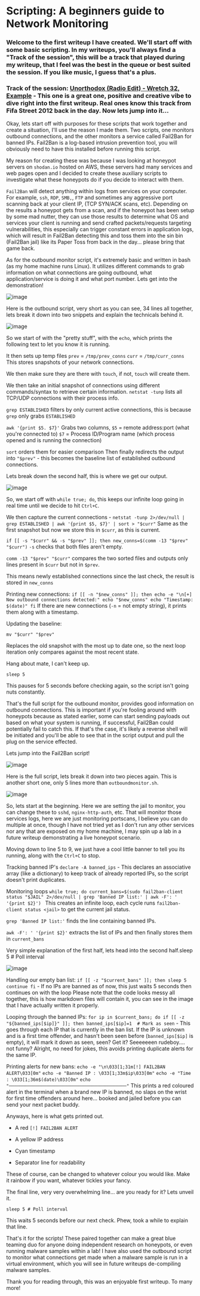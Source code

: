 # Scripting: A beginners guide to Network Monitoring

### Welcome to the first writeup I have created. We'll start off with some basic scripting. In my writeups, you'll always find a "Track of the session", this will be a track that played during my writeup, that I feel was the best in the queue or best suited the session. If you like music, I guess that's a plus. 


### Track of the session: [Unorthodox (Radio Edit) - Wretch 32, Example](https://www.youtube.com/watch?v=LysZJBo2HI4) - This one is a great one, positive and creative vibe to dive right into the first writeup. Real ones know this track from Fifa Street 2012 back in the day. Now lets jump into it...



Okay, lets start off with purposes for these scripts that work together and create a situation, I'll use the reason I made them. Two scripts, one monitors outbound connections, and the other monitors a service called Fail2Ban for banned IPs. Fail2Ban is a log-based intrusion prevention tool, you will obviously need to have this installed before running this script. 


My reason for creating these was because I was looking at honeypot servers on ```shodan.io``` hosted on AWS, these servers had many services and web pages open and I decided to create these auxiliary scripts to investigate what these honeypots do if you decide to interact with them.


```Fail2Ban``` will detect anything within logs from services on your computer. For example, ```ssh```, ```RDP```, ```SMB,```, ```FTP``` and sometimes any aggressive port scanning back at your client IP, (TCP SYN/ACK scans, etc). Depending on the results a honeypot gets from a scan, and if the honeypot has been setup by some mad nutter, they can use those results to determine what OS and services your client is running and send crafted packets/requests targeting vulnerabilities, this especially can trigger constant errors in application logs, which will result in Fail2Ban detecting this and toss them into the sin bin (Fail2Ban jail) like its Paper Toss from back in the day... please bring that game back.


As for the outbound monitor script, it's extremely basic and written in bash (as my home machine runs Linux). It utilizes different commands to grab information on what connections are going outbound, what application/service is doing it and what port number. Lets get into the demonstration!


![image](images/outboundmonitor.png)


Here is the outbound script, very short as you can see, 34 lines all together, lets break it down into two snippets and explain the technicals behind it.


![image](images/outboundsnip1.png)


So we start of with the "pretty stuff", with the ```echo```, which prints the following text to let you know it is running. 


It then sets up temp files
```prev``` = ```/tmp/prev_conns```
```curr``` = ```/tmp/curr_conns```
This stores snapshots of your network connections.


We then make sure they are there with ```touch```, if not, ```touch``` will create them.


We then take an initial snapshot of connections using different commands/syntax to retrieve certain information.
```netstat -tunp``` lists all TCP/UDP connections with their process info. 


```grep ESTABLISHED``` filters by only current active connections, this is because ```grep``` only grabs ```ESTABLISHED```


```awk '{print $5. $7}'``` Grabs two columns, ```$5``` = remote address:port (what you're connected to) ```$7``` = Process ID/Program name (which process opened and is running the connection)


```sort``` orders them for easier comparison
Then finally redirects the output into ```"$prev"``` - this becomes the baseline list of established outbound connections.


Lets break down the second half, this is where we get our output. 


![image](images/outboundsnip2.png)


So, we start off with ```while true; do```, this keeps our infinite loop going in real time until we decide to hit ```Ctrl+C```.


We then capture the current connections - ```netstat -tunp 2>/dev/null | grep ESTABLISHED | awk '{print $5, $7}' | sort > "$curr"```
Same as the first snapshot but now we store this in ```$curr```, as this is current. 


```if [[ -s "$curr" && -s "$prev" ]]; then new_conns=$(comm -13 "$prev" "$curr")```
```-s``` checks that both files aren't empty.


```comm -13 "$prev" "$curr"``` compares the two sorted files and outputs only lines present in ```$curr``` but not in ```$prev```.


This means newly established connections since the last check, the result is stored in ```new_conns```


Printing new connections:
```if [[ -n "$new_conns" ]]; then echo -e "\n[+] New outbound connections detected:" echo "$new_conns" echo "Timestamp: $(date)" fi```
If there are new connections (```-n``` = not empty string), it prints them along with a timestamp.


Updating the baseline:

```mv "$curr" "$prev"```

Replaces the old snapshot with the most up to date one, so the next loop iteration only compares against the most recent state.


Hang about mate, I can't keep up. 

```sleep 5```

This pauses for 5 seconds before checking again, so the script isn't going nuts constantly.


That's the full script for the outbound monitor, provides good information on outbound connections. This is important if you're fooling around with honeypots because as stated earlier, some can start sending payloads out based on what your system is running, if successful, Fail2Ban could potentially fail to catch this. If that's the case, it's likely a reverse shell will be initiated and you'll be able to see that in the script output and pull the plug on the service effected. 


Lets jump into the Fail2Ban script!


![image](images/Fail2Ban.png)


Here is the full script, lets break it down into two pieces again. This is another short one, only 5 lines more than ```outboundmonitor.sh```.


![image](images/bansnip1.png)


So, lets start at the beginning. Here we are setting the jail to monitor, you can change these to ```sshd```, ```nginx-http-auth```, etc. That will monitor those services logs, here we are just monitoring portscans, I believe you can do multiple at once, though I have not tried yet as I don't run any other services nor any that are exposed on my home machine, I may spin up a lab in a future writeup demonstrating a live honeypot scenario.


Moving down to line 5 to 9, we just have a cool little banner to tell you its running, along with the ```Ctrl+C``` to stop.


Tracking banned IP's
```declare -A banned_ips``` - This declares an associative array (like a dictionary) to keep track of already reported IPs, so the script doesn't print duplicates.


Monitoring loops
```while true; do current_bans=$(sudo fail2ban-client status "$JAIL" 2>/dev/null | grep 'Banned IP list:' | awk -F': ' '{print $2}') ```
This creates an infinite loop, each cycle runs ```fail2ban-client status <jail>``` to get the current jail status.


```grep 'Banned IP list:'``` finds the line containing banned IPs.


```awk -F': ' '{print $2}'``` extracts the list of IPs and then finally stores them in ```current_bans```


Very simple explanation of the first half, lets head into the second half.sleep 5  # Poll interval


![image](images/bansnip2.png)


Handling our empty ban list:
```if [[ -z "$current_bans" ]]; then sleep 5 continue fi``` - If no IPs are banned as of now, this just waits 5 seconds then continues on with the loop
Please note that the code looks messy all together, this is how markdown files will contain it, you can see in the image that I have actually written it properly.


Looping through the banned IPs:
```for ip in $current_bans; do if [[ -z "${banned_ips[$ip]}" ]]; then banned_ips[$ip]=1  # Mark as seen``` - This goes through each IP that is currently in the ban list. If the IP is unknown and is a first time offender, and hasn't been seen before (```banned_ips[$ip]``` is empty), it will mark it down as seen, seen? Get it? Seeeeeeen rudeboy.... not funny? Alright, no need for jokes, this avoids printing duplicate alerts for the same IP.


Printing alerts for new bans:
```echo -e "\n\033[1;31m[!] FAIL2BAN ALERT\033[0m"```
```echo -e "Banned IP : \033[1;33m$ip\033[0m"```
```echo -e "Time      : \033[1;36m$(date)\033[0m"```
```echo "────────────────────────────────────────────"```
This prints a red coloured alert in the terminal when a brand new IP is banned, no slaps on the wrist for first time offenders around here... booked and jailed before you can send your next packet buddy. 

Anyways, here is what gets printed out.


- A red ```[!] FAIL2BAN ALERT```


- A yellow IP address


- Cyan timestamp


- Separator line for readability


These of course, can be changed to whatever colour you would like. Make it rainbow if you want, whatever tickles your fancy. 


The final line, very very overwhelming line... are you ready for it? Lets unveil it.


```sleep 5 # Poll interval```


This waits 5 seconds before our next check. Phew, took a while to explain that line.


That's it for the scripts! These paired together can make a great blue teaming duo for anyone doing independent research on honeypots, or even running malware samples within a lab! I have also used the outbound script to monitor what connections get made when a malware sample is run in a virtual environment, which you will see in future writeups de-compiling malware samples. 


Thank you for reading through, this was an enjoyable first writeup. To many more!

